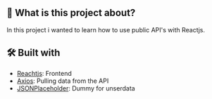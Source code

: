  ## 🤔 What is this project about?
 In this project i wanted to learn how to use public API's with Reactjs.


## 🛠️  Built with

 - [Reachtjs](reactjs.org): Frontend
 - [Axios](https://www.npmjs.com/package/axios): Pulling data from the API
 - [JSONPlaceholder](https://jsonplaceholder.typicode.com/): Dummy for unserdata 


